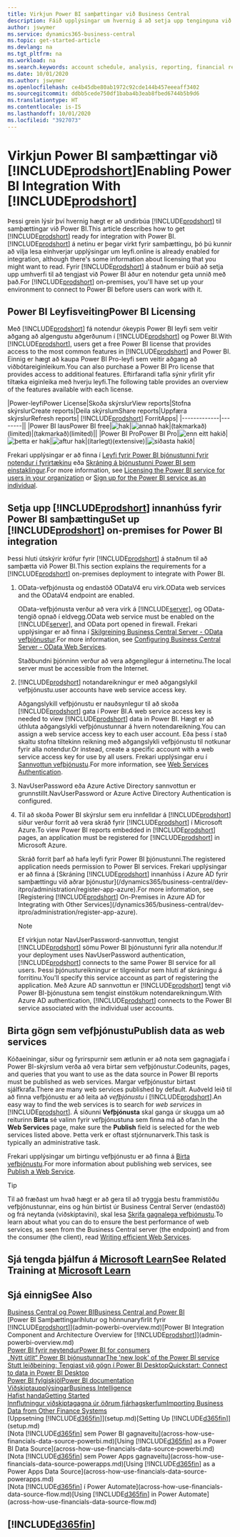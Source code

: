 ```yaml
---
title: Virkjun Power BI samþættingar við Business Central
description: Fáið upplýsingar um hvernig á að setja upp tenginguna við Power BI til að fá innsýn, viðskiptagreind og KPI (afkastavísa) úr gögnum Business Central með forriti Business Central fyrir Power BI.
author: jswymer
ms.service: dynamics365-business-central
ms.topic: get-started-article
ms.devlang: na
ms.tgt_pltfrm: na
ms.workload: na
ms.search.keywords: account schedule, analysis, reporting, financial report, business intelligence, KPI
ms.date: 10/01/2020
ms.author: jswymer
ms.openlocfilehash: ce4b45dbe80ab1972c92cde144b457eeeaff3402
ms.sourcegitcommit: ddbb5cede750df1baba4b3eab8fbed6744b5b9d6
ms.translationtype: HT
ms.contentlocale: is-IS
ms.lasthandoff: 10/01/2020
ms.locfileid: "3927073"
---
```

# <a name="enabling-power-bi-integration-with-prodshort"></a><span data-ttu-id="c5f08-103">Virkjun Power BI samþættingar við [!INCLUDE[prodshort](includes/prodshort.md)]</span><span class="sxs-lookup"><span data-stu-id="c5f08-103">Enabling Power BI Integration With [!INCLUDE[prodshort](includes/prodshort.md)]</span></span>

<span data-ttu-id="c5f08-104">Þessi grein lýsir því hvernig hægt er að undirbúa [!INCLUDE[prodshort](includes/prodshort.md)] til samþættingar við Power BI.</span><span class="sxs-lookup"><span data-stu-id="c5f08-104">This article describes how to get [!INCLUDE[prodshort](includes/prodshort.md)] ready for integration with Power BI.</span></span> [!INCLUDE[prodshort](includes/prodshort.md)] <span data-ttu-id="c5f08-105">á netinu er þegar virkt fyrir samþættingu, þó þú kunnir að vilja lesa einhverjar upplýsingar um leyfi.</span><span class="sxs-lookup"><span data-stu-id="c5f08-105">online is already enabled for integration, although there's some information about licensing that you might want to read.</span></span> <span data-ttu-id="c5f08-106">Fyrir [!INCLUDE[prodshort](includes/prodshort.md)] á staðnum er búið að setja upp umhverfi til að tengjast við Power BI áður en notendur geta unnið með það.</span><span class="sxs-lookup"><span data-stu-id="c5f08-106">For [!INCLUDE[prodshort](includes/prodshort.md)] on-premises, you'll have set up your environment to connect to Power BI before users can work with it.</span></span>

## <a name="power-bi-licensing"></a><a name="license"></a><span data-ttu-id="c5f08-107">Power BI Leyfisveiting</span><span class="sxs-lookup"><span data-stu-id="c5f08-107">Power BI Licensing</span></span>

<span data-ttu-id="c5f08-108">Með [!INCLUDE[prodshort](includes/prodshort.md)] fá notendur ókeypis Power BI leyfi sem veitir aðgang að algengustu aðgerðunum í [!INCLUDE[prodshort](includes/prodshort.md)] og Power BI.</span><span class="sxs-lookup"><span data-stu-id="c5f08-108">With [!INCLUDE[prodshort](includes/prodshort.md)], users get a free Power BI license that provides access to the most common features in [!INCLUDE[prodshort](includes/prodshort.md)] and Power BI.</span></span> <span data-ttu-id="c5f08-109">Einnig er hægt að kaupa Power BI Pro-leyfi sem veitir aðgang að viðbótareiginleikum.</span><span class="sxs-lookup"><span data-stu-id="c5f08-109">You can also purchase a Power BI Pro license that provides access to additional features.</span></span> <span data-ttu-id="c5f08-110">Eftirfarandi tafla sýnir yfirlit yfir tiltæka eiginleika með hverju leyfi.</span><span class="sxs-lookup"><span data-stu-id="c5f08-110">The following table provides an overview of the features available with each license.</span></span>

|<span data-ttu-id="c5f08-111">Power-leyfi</span><span class="sxs-lookup"><span data-stu-id="c5f08-111">Power License</span></span>|<span data-ttu-id="c5f08-112">Skoða skýrslur</span><span class="sxs-lookup"><span data-stu-id="c5f08-112">View reports</span></span>|<span data-ttu-id="c5f08-113">Stofna skýrslur</span><span class="sxs-lookup"><span data-stu-id="c5f08-113">Create reports</span></span>|<span data-ttu-id="c5f08-114">Deila skýrslum</span><span class="sxs-lookup"><span data-stu-id="c5f08-114">Share reports</span></span>|<span data-ttu-id="c5f08-115">Uppfæra skýrslur</span><span class="sxs-lookup"><span data-stu-id="c5f08-115">Refresh reports</span></span>| [!INCLUDE[prodshort](includes/prodshort.md)] <span data-ttu-id="c5f08-116">Forrit</span><span class="sxs-lookup"><span data-stu-id="c5f08-116">Apps</span></span>|
|-------------|--------||
|<span data-ttu-id="c5f08-117">Power BI laus</span><span class="sxs-lookup"><span data-stu-id="c5f08-117">Power BI free</span></span>|![hak](media/check.png)|![annað hak](media/check.png)|<span data-ttu-id="c5f08-120">(takmarkað)</span><span class="sxs-lookup"><span data-stu-id="c5f08-120">(limited)</span></span>|<span data-ttu-id="c5f08-121">(takmarkað)</span><span class="sxs-lookup"><span data-stu-id="c5f08-121">(limited)</span></span>||
|<span data-ttu-id="c5f08-122">Power BI Pro</span><span class="sxs-lookup"><span data-stu-id="c5f08-122">Power BI Pro</span></span>|![enn eitt hakið](media/check.png)|![þetta er hak](media/check.png)|![aftur hak](media/check.png)|<span data-ttu-id="c5f08-126">(ítarlegt)</span><span class="sxs-lookup"><span data-stu-id="c5f08-126">(extensive)</span></span>|![síðasta hakið](media/check.png)|

<span data-ttu-id="c5f08-128">Frekari upplýsingar er að finna í [Leyfi fyrir Power BI þjónustunni fyrir notendur í fyrirtækinu](/power-bi/admin/service-admin-licensing-organization) eða [Skráning á þjónustunni Power BI sem einstaklingur](/power-bi/fundamentals/service-self-service-signup-for-power-bi).</span><span class="sxs-lookup"><span data-stu-id="c5f08-128">For more information, see [Licensing the Power BI service for users in your organization](/power-bi/admin/service-admin-licensing-organization) or [Sign up for the Power BI service as an individual](/power-bi/fundamentals/service-self-service-signup-for-power-bi).</span></span>

## <a name="set-up-prodshort-on-premises-for-power-bi-integration"></a><a name="setup"></a><span data-ttu-id="c5f08-129">Setja upp [!INCLUDE[prodshort](includes/prodshort.md)] innanhúss fyrir Power BI samþættingu</span><span class="sxs-lookup"><span data-stu-id="c5f08-129">Set up [!INCLUDE[prodshort](includes/prodshort.md)] on-premises for Power BI integration</span></span>

<span data-ttu-id="c5f08-130">Þessi hluti útskýrir kröfur fyrir [!INCLUDE[prodshort](includes/prodshort.md)] á staðnum til að samþætta við Power BI.</span><span class="sxs-lookup"><span data-stu-id="c5f08-130">This section explains the requirements for a [!INCLUDE[prodshort](includes/prodshort.md)] on-premises deployment to integrate with Power BI.</span></span>

1. <span data-ttu-id="c5f08-131">OData-vefþjónusta og endastöð ODataV4 eru virk.</span><span class="sxs-lookup"><span data-stu-id="c5f08-131">OData web services and the ODataV4 endpoint are enabled.</span></span>

    <span data-ttu-id="c5f08-132">OData-vefþjónusta verður að vera virk á [!INCLUDE[server](includes/server.md)], og OData-tengið opnað í eldvegg.</span><span class="sxs-lookup"><span data-stu-id="c5f08-132">OData web service must be enabled on the [!INCLUDE[server](includes/server.md)], and OData port opened in firewall.</span></span> <span data-ttu-id="c5f08-133">Frekari upplýsingar er að finna í [Skilgreining Business Central Server - OData vefþjónustur](/dynamics365/business-central/dev-itpro/administration/configure-server-instance#ODataServices).</span><span class="sxs-lookup"><span data-stu-id="c5f08-133">For more information, see [Configuring Business Central Server - OData Web Services](/dynamics365/business-central/dev-itpro/administration/configure-server-instance#ODataServices).</span></span>
    
    <span data-ttu-id="c5f08-134">Staðbundni þjónninn verður að vera aðgengilegur á internetinu.</span><span class="sxs-lookup"><span data-stu-id="c5f08-134">The local server must be accessible from the Internet.</span></span>

2. [!INCLUDE[prodshort](includes/prodshort.md)] <span data-ttu-id="c5f08-135">notandareikningur er með aðgangslykil vefþjónustu.</span><span class="sxs-lookup"><span data-stu-id="c5f08-135">user accounts have web service access key.</span></span>

    <span data-ttu-id="c5f08-136">Aðgangslykill vefþjónustu er nauðsynlegur til að skoða [!INCLUDE[prodshort](includes/prodshort.md)] gata í Power BI.</span><span class="sxs-lookup"><span data-stu-id="c5f08-136">A web service access key is needed to view [!INCLUDE[prodshort](includes/prodshort.md)] data in Power BI.</span></span> <span data-ttu-id="c5f08-137">Hægt er að úthluta aðgangslykli vefþjónustunnar á hvern notendareikning.</span><span class="sxs-lookup"><span data-stu-id="c5f08-137">You can assign a web service access key to each user account.</span></span> <span data-ttu-id="c5f08-138">Eða þess í stað skaltu stofna tiltekinn reikning með aðgangslykli vefþjónustu til notkunar fyrir alla notendur.</span><span class="sxs-lookup"><span data-stu-id="c5f08-138">Or instead, create a specific account with a web service access key for use by all users.</span></span> <span data-ttu-id="c5f08-139">Frekari upplýsingar eru í [Sannvottun vefþjónustu](/dynamics365/business-central/dev-itpro/webservices/web-services-authentication#generate-a-web-service-access-key).</span><span class="sxs-lookup"><span data-stu-id="c5f08-139">For more information, see [Web Services Authentication](/dynamics365/business-central/dev-itpro/webservices/web-services-authentication#generate-a-web-service-access-key).</span></span>

3. <span data-ttu-id="c5f08-140">NavUserPassword eða Azure Active Directory sannvottun er grunnstillt.</span><span class="sxs-lookup"><span data-stu-id="c5f08-140">NavUserPassword or Azure Active Directory Authentication is configured.</span></span>

4. <span data-ttu-id="c5f08-141">Til að skoða Power BI skýrslur sem eru innfelldar á [!INCLUDE[prodshort](includes/prodshort.md)] síður verður forrit að vera skráð fyrir [!INCLUDE[prodshort](includes/prodshort.md)] í Microsoft Azure.</span><span class="sxs-lookup"><span data-stu-id="c5f08-141">To view Power BI reports embedded in [!INCLUDE[prodshort](includes/prodshort.md)] pages, an application must be registered for [!INCLUDE[prodshort](includes/prodshort.md)] in Microsoft Azure.</span></span>

    <span data-ttu-id="c5f08-142">Skráð forrit þarf að hafa leyfi fyrir Power BI þjónustunni.</span><span class="sxs-lookup"><span data-stu-id="c5f08-142">The registered application needs permission to Power BI services.</span></span> <span data-ttu-id="c5f08-143">Frekari upplýsingar er að finna á [Skráning [!INCLUDE[prodshort](includes/prodshort.md)] innanhúss í Azure AD fyrir samþættingu við aðrar þjónustur](/dynamics365/business-central/dev-itpro/administration/register-app-azure).</span><span class="sxs-lookup"><span data-stu-id="c5f08-143">For more information, see [Registering [!INCLUDE[prodshort](includes/prodshort.md)] On-Premises in Azure AD for Integrating with Other Services](/dynamics365/business-central/dev-itpro/administration/register-app-azure).</span></span>

    > [!NOTE]
    > <span data-ttu-id="c5f08-144">Ef virkjun notar NavUserPassword-sannvottun, tengist [!INCLUDE[prodshort](includes/prodshort.md)] sömu Power BI þjónustunni fyrir alla notendur.</span><span class="sxs-lookup"><span data-stu-id="c5f08-144">If your deployment uses NavUserPassword authentication, [!INCLUDE[prodshort](includes/prodshort.md)] connects to the same Power BI service for all users.</span></span> <span data-ttu-id="c5f08-145">Þessi þjónustureikningur er tilgreindur sem hluti af skráningu á forritinu.</span><span class="sxs-lookup"><span data-stu-id="c5f08-145">You'll specify this service account as part of registering the application.</span></span> <span data-ttu-id="c5f08-146">Með Azure AD sannvottun er [!INCLUDE[prodshort](includes/prodshort.md)] tengt við Power BI-þjónustuna sem tengist einstökum notendareikningum.</span><span class="sxs-lookup"><span data-stu-id="c5f08-146">With Azure AD authentication, [!INCLUDE[prodshort](includes/prodshort.md)] connects to the Power BI service associated with the individual user accounts.</span></span>

    <!-- Windows authentication can also be used but you can't get data from BC in Power BI -->

## <a name="publish-data-as-web-services"></a><span data-ttu-id="c5f08-147">Birta gögn sem vefþjónustu</span><span class="sxs-lookup"><span data-stu-id="c5f08-147">Publish data as web services</span></span>

<span data-ttu-id="c5f08-148">Kóðaeiningar, síður og fyrirspurnir sem ætlunin er að nota sem gagnagjafa í Power BI-skýrslum verða að vera birtar sem vefþjónustur.</span><span class="sxs-lookup"><span data-stu-id="c5f08-148">Codeunits, pages, and queries that you want to use as the data source in Power BI reports must be published as web services.</span></span> <span data-ttu-id="c5f08-149">Margar vefþjónustur birtast sjálfkrafa.</span><span class="sxs-lookup"><span data-stu-id="c5f08-149">There are many web services published by default.</span></span> <span data-ttu-id="c5f08-150">Auðveld leið til að finna vefþjónustu er að leita að *vefþjónustu* í [!INCLUDE[prodshort](includes/prodshort.md)].</span><span class="sxs-lookup"><span data-stu-id="c5f08-150">An easy way to find the web services is to search for *web services* in [!INCLUDE[prodshort](includes/prodshort.md)].</span></span> <span data-ttu-id="c5f08-151">Á síðunni **Vefþjónusta** skal ganga úr skugga um að reiturinn **Birta** sé valinn fyrir vefþjónustuna sem finna má að ofan.</span><span class="sxs-lookup"><span data-stu-id="c5f08-151">In the **Web Services** page, make sure the **Publish** field is selected for the web services listed above.</span></span> <span data-ttu-id="c5f08-152">Þetta verk er oftast stjórnunarverk.</span><span class="sxs-lookup"><span data-stu-id="c5f08-152">This task is typically an administrative task.</span></span>

<span data-ttu-id="c5f08-153">Frekari upplýsingar um birtingu vefþjónustu er að finna á [Birta vefþjónustu](across-how-publish-web-service.md).</span><span class="sxs-lookup"><span data-stu-id="c5f08-153">For more information about publishing web services, see [Publish a Web Service](across-how-publish-web-service.md).</span></span>

> [!TIP]
> <span data-ttu-id="c5f08-154">Til að fræðast um hvað hægt er að gera til að tryggja bestu frammistöðu vefþjónustunnar, eins og hún birtist úr Business Central Server (endastöð) og frá neytanda (viðskiptavini), skal lesa [Skrifa gagnalega vefþjónustu](/dynamics365/business-central/dev-itpro/performance/performance-developer#writing-efficient-web-services).</span><span class="sxs-lookup"><span data-stu-id="c5f08-154">To learn about what you can do to ensure the best performance of web services, as seen from the Business Central server (the endpoint) and from the consumer (the client), read [Writing efficient Web Services](/dynamics365/business-central/dev-itpro/performance/performance-developer#writing-efficient-web-services).</span></span>




## <a name="see-related-training-at-microsoft-learn"></a><span data-ttu-id="c5f08-155">Sjá tengda þjálfun á [Microsoft Learn](/learn/modules/Configure-powerbi-excel-dynamics-365-business-central/index)</span><span class="sxs-lookup"><span data-stu-id="c5f08-155">See Related Training at [Microsoft Learn](/learn/modules/Configure-powerbi-excel-dynamics-365-business-central/index)</span></span>

## <a name="see-also"></a><span data-ttu-id="c5f08-156">Sjá einnig</span><span class="sxs-lookup"><span data-stu-id="c5f08-156">See Also</span></span>

[<span data-ttu-id="c5f08-157">Business Central og Power BI</span><span class="sxs-lookup"><span data-stu-id="c5f08-157">Business Central and Power BI</span></span>](admin-powerbi.md)  
<span data-ttu-id="c5f08-158">[Power BI Samþættingaríhlutur og hönnunaryfirlit fyrir [!INCLUDE[prodshort](includes/prodshort.md)]](admin-powerbi-overview.md)</span><span class="sxs-lookup"><span data-stu-id="c5f08-158">[Power BI Integration Component and Architecture Overview for [!INCLUDE[prodshort](includes/prodshort.md)]](admin-powerbi-overview.md)</span></span>  
[<span data-ttu-id="c5f08-159">Power BI fyrir neytendur</span><span class="sxs-lookup"><span data-stu-id="c5f08-159">Power BI for consumers</span></span>](/power-bi/consumer/end-user-consumer)  
[<span data-ttu-id="c5f08-160">„Nýtt útlit“ Power BI þjónustunnar</span><span class="sxs-lookup"><span data-stu-id="c5f08-160">The 'new look' of the Power BI service</span></span>](/power-bi/service-new-look)  
[<span data-ttu-id="c5f08-161">Stutt leiðbeining: Tengjast við gögn í Power BI Desktop</span><span class="sxs-lookup"><span data-stu-id="c5f08-161">Quickstart: Connect to data in Power BI Desktop</span></span>](/power-bi/desktop-quickstart-connect-to-data)  
[<span data-ttu-id="c5f08-162">Power BI fylgiskjöl</span><span class="sxs-lookup"><span data-stu-id="c5f08-162">Power BI documentation</span></span>](/power-bi/)  
[<span data-ttu-id="c5f08-163">Viðskiptaupplýsingar</span><span class="sxs-lookup"><span data-stu-id="c5f08-163">Business Intelligence</span></span>](bi.md)  
[<span data-ttu-id="c5f08-164">Hafist handa</span><span class="sxs-lookup"><span data-stu-id="c5f08-164">Getting Started</span></span>](product-get-started.md)  
[<span data-ttu-id="c5f08-165">Innflutningur viðskiptagagna úr öðrum fjárhagskerfum</span><span class="sxs-lookup"><span data-stu-id="c5f08-165">Importing Business Data from Other Finance Systems</span></span>](across-import-data-configuration-packages.md)  
<span data-ttu-id="c5f08-166">[Uppsetning [!INCLUDE[d365fin](includes/d365fin_md.md)]](setup.md)</span><span class="sxs-lookup"><span data-stu-id="c5f08-166">[Setting Up [!INCLUDE[d365fin](includes/d365fin_md.md)]](setup.md)</span></span>  
<span data-ttu-id="c5f08-167">[Nota [!INCLUDE[d365fin](includes/d365fin_md.md)] sem Power BI gagnaveitu](across-how-use-financials-data-source-powerbi.md)</span><span class="sxs-lookup"><span data-stu-id="c5f08-167">[Using [!INCLUDE[d365fin](includes/d365fin_md.md)] as a Power BI Data Source](across-how-use-financials-data-source-powerbi.md)</span></span>  
<span data-ttu-id="c5f08-168">[Nota [!INCLUDE[d365fin](includes/d365fin_md.md)] sem Power Apps gagnaveitu](across-how-use-financials-data-source-powerapps.md)</span><span class="sxs-lookup"><span data-stu-id="c5f08-168">[Using [!INCLUDE[d365fin](includes/d365fin_md.md)] as a Power Apps Data Source](across-how-use-financials-data-source-powerapps.md)</span></span>  
<span data-ttu-id="c5f08-169">[Nota [!INCLUDE[d365fin](includes/d365fin_md.md)] í Power Automate](across-how-use-financials-data-source-flow.md)</span><span class="sxs-lookup"><span data-stu-id="c5f08-169">[Using [!INCLUDE[d365fin](includes/d365fin_md.md)] in Power Automate](across-how-use-financials-data-source-flow.md)</span></span>  

## [!INCLUDE[d365fin](includes/free_trial_md.md)]  
